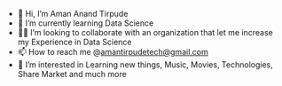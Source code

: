 - 👋 Hi, I’m Aman Anand Tirpude
- 🌱 I’m currently learning Data Science
- 👯‍♂️ I’m looking to collaborate with an organization that let me increase my Experience in Data Science
- 📫 How to reach me @amantirpudetech@gmail.com
- 👀 I’m interested in Learning new things, Music, Movies, Technologies, Share Market and much more

<!---
amantirpude/amantirpude is a ✨ special ✨ repository because its `README.md` (this file) appears on your GitHub profile.
You can click the Preview link to take a look at your changes.
--->

